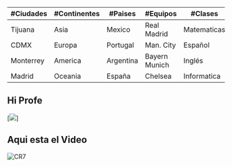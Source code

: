| #Ciudades | #Continentes | #Paises   | #Equipos      | #Clases     |
|-----------|--------------|-----------|---------------|-------------|
| Tijuana   | Asia         | Mexico    | Real Madrid   | Matematicas |
| CDMX      | Europa       | Portugal  | Man. City     | Español     |
| Monterrey | America      | Argentina | Bayern Munich | Inglés      |
| Madrid    | Oceania      | España    | Chelsea       | Informatica |


## Hi Profe
[![](https://s3.amazonaws.com/arc-wordpress-client-uploads/infobae-wp/wp-content/uploads/2018/02/14180759/PSG-Real-Madrid-festejo-Cristiano-Ronaldo-1.jpg)]

## Aqui esta el Video
![CR7](https://www.youtube.com/watch?v=DkstUoXEQXg)
